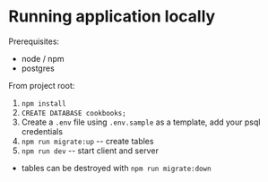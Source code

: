 # Running application locally

Prerequisites:
- node / npm
- postgres

From project root:

1. `npm install`
2. `CREATE DATABASE cookbooks;`
3. Create a `.env` file using `.env.sample` as a template, add your psql credentials
5. `npm run migrate:up` -- create tables
6. `npm run dev` -- start client and server

* tables can be destroyed with `npm run migrate:down`